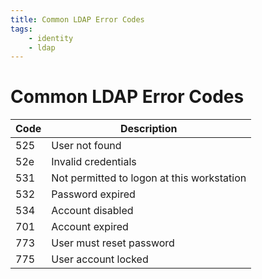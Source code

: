 ```yaml
---
title: Common LDAP Error Codes
tags:
    - identity
    - ldap
---
```


# Common LDAP Error Codes

| Code | Description |
|------|-------------|
| 525 | User not found |
| 52e | Invalid credentials |
| 531 | Not permitted to logon at this workstation |
| 532 | Password expired |
| 534 | Account disabled |
| 701 | Account expired |
| 773 | User must reset password |
| 775 | User account locked |
